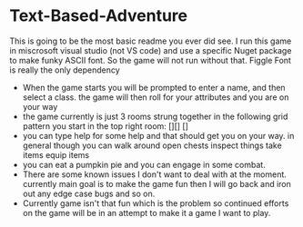 # Text-Based-Adventure

This is going to be the most basic readme you ever did see.
I run this game in miscrosoft visual studio (not VS code) and use a specific Nuget package to make funky ASCII font.
So the game will not run without that. 
Figgle Font is really the only dependency

* When the game starts you will be prompted to enter a name, and then select a class. the game will then roll for your attributes and you are on your way
* the game currently is just 3 rooms strung together in the following grid pattern you start in the top right room:
[][]
[]
* you can type help for some help and that should get you on your way. in general though you can walk around open chests inspect things take items equip items
* you can eat a pumpkin pie and you can engage in some combat.
* There are some known issues I don't want to deal with at the moment. currently main goal is to make the game fun then I will go back and iron out any edge case bugs and so on.
* Currently game isn't that fun which is the problem so continued efforts on the game will be in an attempt to make it a game I want to play.

